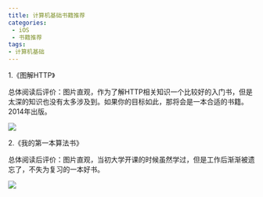```yaml
---
title: 计算机基础书籍推荐
categories:   
 - iOS
 - 书籍推荐
tags: 
- 计算机基础
---
```


1.《图解HTTP》

总体阅读后评价：图片直观，作为了解HTTP相关知识一个比较好的入门书，但是太深的知识也没有太多涉及到。如果你的目标如此，那将会是一本合适的书籍。2014年出版。

![](/uploads/images/IMG_BASE_BOOK_01.png)

2.《我的第一本算法书》

总体阅读后评价：图片直观，当初大学开课的时候虽然学过，但是工作后渐渐被遗忘了，不失为复习的一本好书。

![](/uploads/images/IMG_BASE_BOOK_02.png)